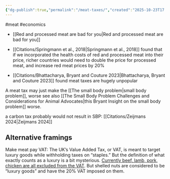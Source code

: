 ```yaml
---
{"dg-publish":true,"permalink":"/meat-taxes/","created":"2025-10-23T17:42:48.105+01:00","updated":"2025-10-23T18:06:08.747+01:00"}
---
```


#meat #economics 

- [[Red and processed meat are bad for you\|Red and processed meat are bad for you]]

- [[Citations/Springmann et al., 2018\|Springmann et al., 2018]] found that if we incorporated the health costs of red and processed meat into their price, richer countries would need to double the price for processed meat, and increase red meat prices by 20%
- [[Citations/Bhattacharya, Bryant and Couture 2023\|Bhattacharya, Bryant and Couture 2023]] found meat taxes are hugely unpopular

A meat tax may just make the [[The small body problem\|small body problem]], worse see also [[The Small Body Problem Challenges and Considerations for Animal Advocates\|this Bryant Insight on the small body problem]] worse.

a carbon tax probably would not result in SBP: [[Citations/Zeijmans 2024\|Zeijmans 2024]]
## Alternative framings
Make meat pay VAT: The UK’s Value Added Tax, or VAT, is meant to target luxury goods while withholding taxes on “staples.” But the definition of what exactly counts as a luxury is a bit mysterious. [Currently beef, lamb, pork, chicken are all excluded from the VAT](https://www.gov.uk/guidance/food-products-and-vat-notice-70114 "Meat products excluded from VAT"). But shelled nuts are considered to be “luxury goods” and have the 20% VAT imposed on them.